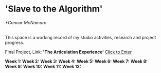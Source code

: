 # 'Slave to the Algorithm'
###### *Connor McNamara

This space is a working record of my studio activities, research and project progress.

Final Project, Link: **'The Articulation Experience'** [Click to Enter](https://connor-mcnamara.github.io/Slave-to-the-algorithm/Articulation_/ "Click to Enter")

**Week 1:**
**Week 2:**
**Week 3:**
**Week 4:**
**Week 5:**
**Week 6:**
**Week 7:**
**Week 8:**
**Week 9:**
**Week 10:**
**Week 11:**
**Week 12:**
